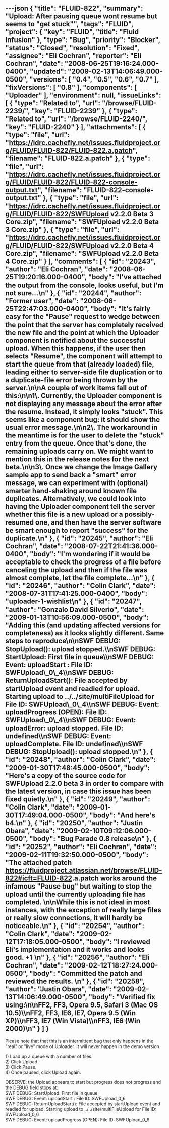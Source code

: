 ---json
{
  "title": "FLUID-822",
  "summary": "Upload: After pausing queue wont resume but seems to \"get stuck\"",
  "tags": "FLUID",
  "project": {
    "key": "FLUID",
    "title": "Fluid Infusion"
  },
  "type": "Bug",
  "priority": "Blocker",
  "status": "Closed",
  "resolution": "Fixed",
  "assignee": "Eli Cochran",
  "reporter": "Eli Cochran",
  "date": "2008-06-25T19:16:24.000-0400",
  "updated": "2009-02-13T14:06:49.000-0500",
  "versions": [
    "0.4",
    "0.5",
    "0.6",
    "0.7"
  ],
  "fixVersions": [
    "0.8"
  ],
  "components": [
    "Uploader"
  ],
  "environment": null,
  "issueLinks": [
    {
      "type": "Related to",
      "url": "/browse/FLUID-2239/",
      "key": "FLUID-2239"
    },
    {
      "type": "Related to",
      "url": "/browse/FLUID-2240/",
      "key": "FLUID-2240"
    }
  ],
  "attachments": [
    {
      "type": "file",
      "url": "https://idrc.cachefly.net/issues.fluidproject.org/FLUID/FLUID-822/FLUID-822.a.patch",
      "filename": "FLUID-822.a.patch"
    },
    {
      "type": "file",
      "url": "https://idrc.cachefly.net/issues.fluidproject.org/FLUID/FLUID-822/FLUID-822-console-output.txt",
      "filename": "FLUID-822-console-output.txt"
    },
    {
      "type": "file",
      "url": "https://idrc.cachefly.net/issues.fluidproject.org/FLUID/FLUID-822/SWFUpload v2.2.0 Beta 3 Core.zip",
      "filename": "SWFUpload v2.2.0 Beta 3 Core.zip"
    },
    {
      "type": "file",
      "url": "https://idrc.cachefly.net/issues.fluidproject.org/FLUID/FLUID-822/SWFUpload v2.2.0 Beta 4 Core.zip",
      "filename": "SWFUpload v2.2.0 Beta 4 Core.zip"
    }
  ],
  "comments": [
    {
      "id": "20243",
      "author": "Eli Cochran",
      "date": "2008-06-25T19:20:16.000-0400",
      "body": "I've attached the output from the console, looks useful, but I'm not sure...\n"
    },
    {
      "id": "20244",
      "author": "Former user",
      "date": "2008-06-25T22:47:03.000-0400",
      "body": "It's fairly easy for the \"Pause\" request to wedge between the point that the server has completely received the new file and the point at which the Uploader component is notified about the successful upload. When this happens, if the user then selects \"Resume\", the component will attempt to start the queue from that (already loaded) file, leading either to server-side file duplication or to a duplicate-file error being thrown by the server.\n\nA couple of work items fall out of this:\n\n1\\. Currently, the Uploader component is not displaying any message about the error after the resume. Instead, it simply looks \"stuck\". This seems like a component bug: it should show the usual error message.\n\n2\\. The workaround in the meantime is for the user to delete the \"stuck\" entry from the queue. Once that's done, the remaining uploads carry on. We might want to mention this in the release notes for the next beta.\n\n3\\. Once we change the Image Gallery sample app to send back a \"smart\" error message, we can experiment with (optional) smarter hand-shaking around known file duplicates. Alternatively, we could look into having the Uploader component tell the server whether this file is a new upload or a possibly-resumed one, and then have the server software be smart enough to report \"success\" for the duplicate.\n"
    },
    {
      "id": "20245",
      "author": "Eli Cochran",
      "date": "2008-07-22T21:41:36.000-0400",
      "body": "I'm wondering if it would be acceptable to check the progress of a file before canceling the upload and then if the file was almost complete, let the file complete...\n"
    },
    {
      "id": "20246",
      "author": "Colin Clark",
      "date": "2008-07-31T17:41:25.000-0400",
      "body": "uploader-1-wishlist\n"
    },
    {
      "id": "20247",
      "author": "Gonzalo David Silverio",
      "date": "2009-01-13T10:56:09.000-0500",
      "body": "Adding this (and updating affected versions for completeness) as it looks slightly different. Same steps to reproduce\n\nSWF DEBUG: StopUpload(): upload stopped.\\\nSWF DEBUG: StartUpload: First file in queue\\\nSWF DEBUG: Event: uploadStart : File ID: SWFUpload\\_0\\_4\\\nSWF DEBUG: ReturnUploadStart(): File accepted by startUpload event and readied for upload.  Starting upload to ../../site/multiFileUpload for File ID: SWFUpload\\_0\\_4\\\nSWF DEBUG: Event: uploadProgress (OPEN): File ID: SWFUpload\\_0\\_4\\\nSWF DEBUG: Event: uploadError: upload stopped. File ID: undefined\\\nSWF DEBUG: Event: uploadComplete. File ID: undefined\\\nSWF DEBUG: StopUpload(): upload stopped.\n"
    },
    {
      "id": "20248",
      "author": "Colin Clark",
      "date": "2009-01-30T17:48:45.000-0500",
      "body": "Here's a copy of the source code for SWFUpload 2.2.0 beta 3 in order to compare with the latest version, in case this issue has been fixed quietly.\n"
    },
    {
      "id": "20249",
      "author": "Colin Clark",
      "date": "2009-01-30T17:49:04.000-0500",
      "body": "And here's b4.\n"
    },
    {
      "id": "20250",
      "author": "Justin Obara",
      "date": "2009-02-10T09:12:06.000-0500",
      "body": "Bug Parade 0.8 release\n"
    },
    {
      "id": "20252",
      "author": "Eli Cochran",
      "date": "2009-02-11T19:32:50.000-0500",
      "body": "The attached patch <https://fluidproject.atlassian.net/browse/FLUID-822#icft=FLUID-822>.a.patch works around the infamous \"Pause bug\" but waiting to stop the upload until the currently uploading file has completed.&#x20;\n\nWhile this is not ideal in most instances, with the exception of really large files or really slow connections, it will hardly be noticeable.\n"
    },
    {
      "id": "20254",
      "author": "Colin Clark",
      "date": "2009-02-12T17:18:05.000-0500",
      "body": "I reviewed Eli's implementation and it works and looks good. +1&#x20;\n"
    },
    {
      "id": "20256",
      "author": "Eli Cochran",
      "date": "2009-02-12T18:27:24.000-0500",
      "body": "Committed the patch and reviewed the results.&#x20;\n"
    },
    {
      "id": "20258",
      "author": "Justin Obara",
      "date": "2009-02-13T14:06:49.000-0500",
      "body": "Verified fix using:\n\nFF2, FF3, Opera 9.5, Safari 3 (Mac OS 10.5)\\\nFF2, FF3, IE6, IE7, Opera 9.5 (Win XP)\\\nFF3, IE7 (Win Vista)\\\nFF3, IE6 (Win 2000)\n"
    }
  ]
}
---
Please note that that this is an intermittent bug that only happens in the "real" or "live" mode of Uploader. It will never happen in the demo version.

1\) Load up a queue with a number of files. \
2\) Click Upload.\
3\) Click Pause.\
4\) Once paused, click Upload again.&#x20;

OBSERVE: the Upload appears to start but progress does not progress and the DEBUG field stops at:\
SWF DEBUG: StartUpload: First file in queue\
SWF DEBUG: Event: uploadStart : File ID: SWFUpload\_0\_6\
SWF DEBUG: ReturnUploadStart(): File accepted by startUpload event and readied for upload.  Starting upload to ../../site/multiFileUpload for File ID: SWFUpload\_0\_6\
SWF DEBUG: Event: uploadProgress (OPEN): File ID: SWFUpload\_0\_6

        